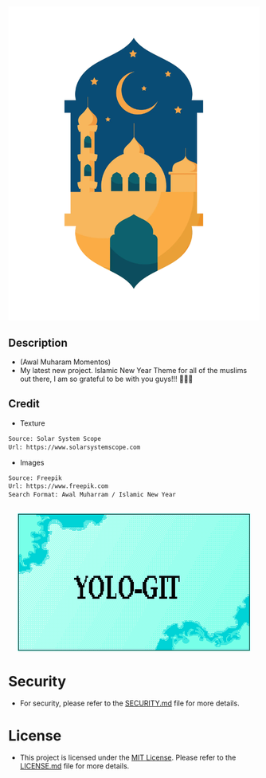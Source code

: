 <p align="center"><img src="image/logo.webp"></p>

## Description

- (Awal Muharam Momentos)
- My latest new project. Islamic New Year Theme for all of the muslims out there, I am so grateful to be with you guys!!! 🥳🥳🥳

## Credit

- Texture

```bash
Source: Solar System Scope
Url: https://www.solarsystemscope.com
```

- Images

```bash
Source: Freepik
Url: https://www.freepik.com
Search Format: Awal Muharram / Islamic New Year
```

## <p align="center"><img src="name_template_latest.png"></p>

# Security

- For security, please refer to the [SECURITY.md](SECURITY.md) file for more details.

# License

- This project is licensed under the [MIT License](LICENSE.md). Please refer to the [LICENSE.md](LICENSE.md) file for more details.
